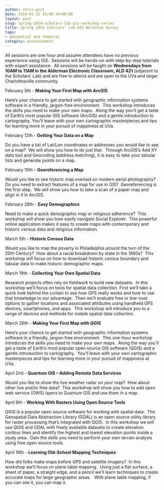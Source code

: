```yaml
---
author: chris-gist
date: 2014-01-23 15:48:14+00:00
layout: post
slug: spring-2014-scholars-lab-gis-workshop-series
title: Spring 2014 Scholars’ Lab GIS Workshop Series
tags:
- geospatial and temporal
category: announcement
---
```


All sessions are one hour and assume attendees have no previous experience using GIS.  Sessions will be hands-on with step-by-step tutorials with expert assistance.  All sessions will be taught on **Wednesdays from 10AM to 11AM in the Alderman Electronic Classroom, ALD 421** (adjacent to the Scholars’ Lab) and are free to attend and are open to the UVa and larger Charlottesville community.

February 5th - **Making Your First Map with ArcGIS**

Here’s your chance to get started with geographic information systems software in a friendly, jargon-free environment.  This workshop introduces the skills you need to make your own maps.  Along the way you’ll get a taste of Earth’s most popular GIS software (ArcGIS) and a gentle introduction to cartography. You’ll leave with your own cartographic masterpieces and tips for learning more in your pursuit of mappiness at UVa. 

February 12th - **Getting Your Data on a Map**

Do you have a list of Lat/Lon coordinates or addresses you would like to see on a map?  We will show you how to do just that.  Through ArcGIS’s Add XY data tool and Geocoding (address matching), it is easy to take your tabular lists and generate points on a map.

February 19th - **Georeferencing a Map**

Would you like to see historic map overlaid on modern aerial photography?  Do you need to extract features of a map for use in GIS?  Georeferencing is the first step.  We will show you how to take a scan of a paper map and align in it in ArcGIS.

February 26th - **Easy Demographics**

Need to make a quick demographic map or religious adherence?  This workshop will show you how easily navigate Social Explorer.  This powerful online application makes it easy to create maps with contemporary and historic census data and religious information.

March 5th - **Historic Census Data**

Would you like to map the poverty in Philadelphia around the turn of the 20th Century?  How about a racial breakdown by state in the 1860s?  This workshop will focus on how to download historic census boundary and tabular data to make historic demographic maps.

March 19th - **Collecting Your Own Spatial Data**

Research projects often rely on fieldwork to build new datasets.  In this workshop we’ll focus on tools for spatial data collection. First we’ll take a quick look behind the curtain to see how GPS really works and how to use that knowledge to our advantage.  Then we’ll evaluate free or low-cost options to gather locations and associated attributes using handheld GPS devices, smartphones, and apps.  This workshop will introduce you to a range of devices and methods for mobile spatial data collection.

March 26th - **Making Your First Map with QGIS**

Here’s your chance to get started with geographic information systems software in a friendly, jargon-free environment.  This one-hour workshop introduces the skills you need to make your own maps.  Along the way you’ll get a taste of Earth’s most popular open source GIS software (QGIS) and a gentle introduction to cartography.  You’ll leave with your own cartographic masterpieces and tips for learning more in your pursuit of mappiness at UVa.

April 2nd - **Quantum GIS – Adding Remote Data Services**

Would you like to show the live weather radar on your map?  How about other live and/or free data?  This workshop will show you how to add open web service (OWS) layers to Quantum GIS and use them in a map.

April 9th - **Working With Rasters Using Open Source Tools**

QGIS is a popular open source software for working with spatial data.  The Geospatial Data Abstraction Library (GDAL) is an open source utility library for raster processing that’s integrated with QGIS.  In this workshop we will use QGIS and GDAL with freely available datasets to create elevation contour lines and identify the highest and lowest elevation points inside a study area.  Gain the skills you need to perform your own terrain analysis using free open source tools.     

April 16th - **Learning Old-School Mapping Techniques**

How did folks make maps before GPS and satellite imagery?  In this workshop we’ll focus on plane table mapping.  Using just a flat surface, a sheet of paper, a straight edge, and a pencil we’ll learn techniques to create accurate maps for large geographic areas.   With plane table mapping, if you can see it, you can map it.  
